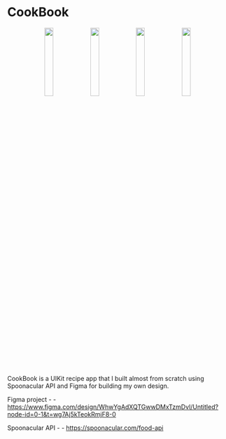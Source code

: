 # CookBook
<p align="center">
  <img src="https://github.com/user-attachments/assets/7d7655c5-0c95-42a0-ae98-ba3c8f820c66" width="20%" />
  <img src="https://github.com/user-attachments/assets/947907df-7d0e-46bf-87aa-1aa55828cfd4" width="20%" />
  <img src="https://github.com/user-attachments/assets/cc8214ec-05cb-40e5-8ee5-5a2e760473d6" width="20%" />
  <img src="https://github.com/user-attachments/assets/cbf16729-625c-488a-813f-2d603c164ef8" width="20%" />
</p>


CookBook is a UIKit recipe app that I built almost from scratch using Spoonacular API and Figma for building my own design.

Figma project - - https://www.figma.com/design/WhwYgAdXQTGwwDMxTzmDvl/Untitled?node-id=0-1&t=wg7Aj5kTeokRmjF8-0

Spoonacular API - - https://spoonacular.com/food-api
